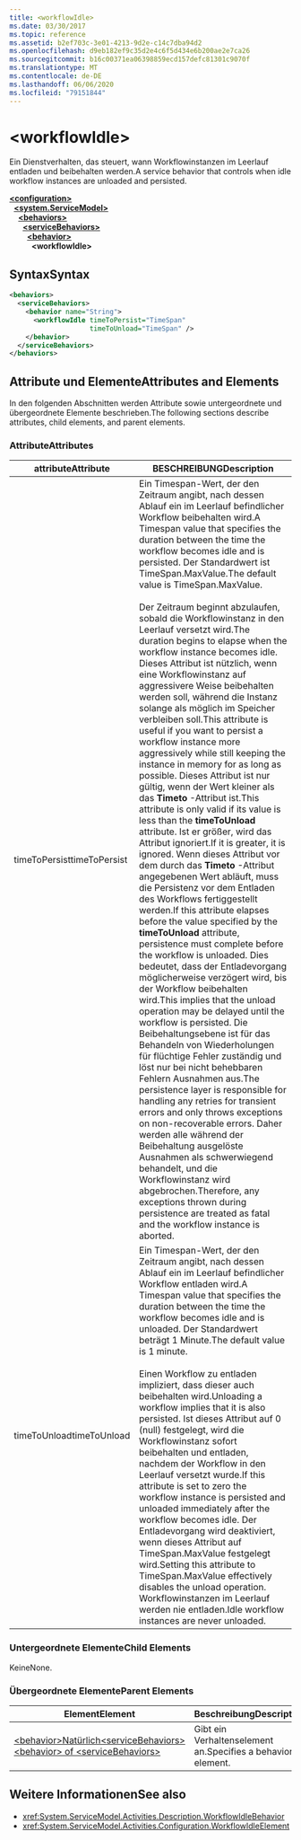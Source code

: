 ```yaml
---
title: <workflowIdle>
ms.date: 03/30/2017
ms.topic: reference
ms.assetid: b2ef703c-3e01-4213-9d2e-c14c7dba94d2
ms.openlocfilehash: d9eb182ef9c35d2e4c6f5d434e6b200ae2e7ca26
ms.sourcegitcommit: b16c00371ea06398859ecd157defc81301c9070f
ms.translationtype: MT
ms.contentlocale: de-DE
ms.lasthandoff: 06/06/2020
ms.locfileid: "79151844"
---
```

# \<workflowIdle>
<span data-ttu-id="d04d7-101">Ein Dienstverhalten, das steuert, wann Workflowinstanzen im Leerlauf entladen und beibehalten werden.</span><span class="sxs-lookup"><span data-stu-id="d04d7-101">A service behavior that controls when idle workflow instances are unloaded and persisted.</span></span>  
  
[**\<configuration>**](../configuration-element.md)\
&nbsp;&nbsp;[**\<system.ServiceModel>**](system-servicemodel-of-workflow.md)\
&nbsp;&nbsp;&nbsp;&nbsp;[**\<behaviors>**](behaviors-of-workflow.md)\
&nbsp;&nbsp;&nbsp;&nbsp;&nbsp;&nbsp;[**\<serviceBehaviors>**](servicebehaviors-of-workflow.md)\
&nbsp;&nbsp;&nbsp;&nbsp;&nbsp;&nbsp;&nbsp;&nbsp;[**\<behavior>**](behavior-of-servicebehaviors-of-workflow.md)\
&nbsp;&nbsp;&nbsp;&nbsp;&nbsp;&nbsp;&nbsp;&nbsp;&nbsp;&nbsp;**\<workflowIdle>**  
  
## <a name="syntax"></a><span data-ttu-id="d04d7-102">Syntax</span><span class="sxs-lookup"><span data-stu-id="d04d7-102">Syntax</span></span>  
  
```xml  
<behaviors>
  <serviceBehaviors>
    <behavior name="String">
      <workflowIdle timeToPersist="TimeSpan"
                    timeToUnload="TimeSpan" />
    </behavior>
  </serviceBehaviors>
</behaviors>  
```  
  
## <a name="attributes-and-elements"></a><span data-ttu-id="d04d7-103">Attribute und Elemente</span><span class="sxs-lookup"><span data-stu-id="d04d7-103">Attributes and Elements</span></span>  
 <span data-ttu-id="d04d7-104">In den folgenden Abschnitten werden Attribute sowie untergeordnete und übergeordnete Elemente beschrieben.</span><span class="sxs-lookup"><span data-stu-id="d04d7-104">The following sections describe attributes, child elements, and parent elements.</span></span>  
  
### <a name="attributes"></a><span data-ttu-id="d04d7-105">Attribute</span><span class="sxs-lookup"><span data-stu-id="d04d7-105">Attributes</span></span>  
  
|<span data-ttu-id="d04d7-106">attribute</span><span class="sxs-lookup"><span data-stu-id="d04d7-106">Attribute</span></span>|<span data-ttu-id="d04d7-107">BESCHREIBUNG</span><span class="sxs-lookup"><span data-stu-id="d04d7-107">Description</span></span>|  
|---------------|-----------------|  
|<span data-ttu-id="d04d7-108">timeToPersist</span><span class="sxs-lookup"><span data-stu-id="d04d7-108">timeToPersist</span></span>|<span data-ttu-id="d04d7-109">Ein Timespan-Wert, der den Zeitraum angibt, nach dessen Ablauf ein im Leerlauf befindlicher Workflow beibehalten wird.</span><span class="sxs-lookup"><span data-stu-id="d04d7-109">A Timespan value that specifies the duration between the time the workflow becomes idle and is persisted.</span></span> <span data-ttu-id="d04d7-110">Der Standardwert ist TimeSpan.MaxValue.</span><span class="sxs-lookup"><span data-stu-id="d04d7-110">The default value is TimeSpan.MaxValue.</span></span><br /><br /> <span data-ttu-id="d04d7-111">Der Zeitraum beginnt abzulaufen, sobald die Workflowinstanz in den Leerlauf versetzt wird.</span><span class="sxs-lookup"><span data-stu-id="d04d7-111">The duration begins to elapse when the workflow instance becomes idle.</span></span> <span data-ttu-id="d04d7-112">Dieses Attribut ist nützlich, wenn eine Workflowinstanz auf aggressivere Weise beibehalten werden soll, während die Instanz solange als möglich im Speicher verbleiben soll.</span><span class="sxs-lookup"><span data-stu-id="d04d7-112">This attribute  is useful if you want to persist a workflow instance more aggressively while still keeping the instance in memory for as long as possible.</span></span> <span data-ttu-id="d04d7-113">Dieses Attribut ist nur gültig, wenn der Wert kleiner als das **Timeto** -Attribut ist.</span><span class="sxs-lookup"><span data-stu-id="d04d7-113">This attribute  is only valid if its value is less than the **timeToUnload** attribute.</span></span> <span data-ttu-id="d04d7-114">Ist er größer, wird das Attribut ignoriert.</span><span class="sxs-lookup"><span data-stu-id="d04d7-114">If it is greater, it is ignored.</span></span> <span data-ttu-id="d04d7-115">Wenn dieses Attribut vor dem durch das **Timeto** -Attribut angegebenen Wert abläuft, muss die Persistenz vor dem Entladen des Workflows fertiggestellt werden.</span><span class="sxs-lookup"><span data-stu-id="d04d7-115">If this attribute elapses before the value specified by the **timeToUnload** attribute, persistence must complete before the workflow is unloaded.</span></span> <span data-ttu-id="d04d7-116">Dies bedeutet, dass der Entladevorgang möglicherweise verzögert wird, bis der Workflow beibehalten wird.</span><span class="sxs-lookup"><span data-stu-id="d04d7-116">This implies that the unload operation may be delayed until the workflow is persisted.</span></span> <span data-ttu-id="d04d7-117">Die Beibehaltungsebene ist für das Behandeln von Wiederholungen für flüchtige Fehler zuständig und löst nur bei nicht behebbaren Fehlern Ausnahmen aus.</span><span class="sxs-lookup"><span data-stu-id="d04d7-117">The persistence layer is responsible for handling any retries for transient errors and only throws exceptions on non-recoverable errors.</span></span> <span data-ttu-id="d04d7-118">Daher werden alle während der Beibehaltung ausgelöste Ausnahmen als schwerwiegend behandelt, und die Workflowinstanz wird abgebrochen.</span><span class="sxs-lookup"><span data-stu-id="d04d7-118">Therefore, any exceptions thrown during persistence are treated as fatal and the workflow instance is aborted.</span></span>|  
|<span data-ttu-id="d04d7-119">timeToUnload</span><span class="sxs-lookup"><span data-stu-id="d04d7-119">timeToUnload</span></span>|<span data-ttu-id="d04d7-120">Ein Timespan-Wert, der den Zeitraum angibt, nach dessen Ablauf ein im Leerlauf befindlicher Workflow entladen wird.</span><span class="sxs-lookup"><span data-stu-id="d04d7-120">A Timespan value that specifies the duration between the time the workflow becomes idle and is unloaded.</span></span> <span data-ttu-id="d04d7-121">Der Standardwert beträgt 1 Minute.</span><span class="sxs-lookup"><span data-stu-id="d04d7-121">The default value is 1 minute.</span></span><br /><br /> <span data-ttu-id="d04d7-122">Einen Workflow zu entladen impliziert, dass dieser auch beibehalten wird.</span><span class="sxs-lookup"><span data-stu-id="d04d7-122">Unloading a workflow implies that it is also persisted.</span></span> <span data-ttu-id="d04d7-123">Ist dieses Attribut auf 0 (null) festgelegt, wird die Workflowinstanz sofort beibehalten und entladen, nachdem der Workflow in den Leerlauf versetzt wurde.</span><span class="sxs-lookup"><span data-stu-id="d04d7-123">If this attribute is set to zero the workflow instance is persisted and unloaded immediately after the workflow becomes idle.</span></span> <span data-ttu-id="d04d7-124">Der Entladevorgang wird deaktiviert, wenn dieses Attribut auf TimeSpan.MaxValue festgelegt wird.</span><span class="sxs-lookup"><span data-stu-id="d04d7-124">Setting this attribute to TimeSpan.MaxValue effectively disables the unload operation.</span></span> <span data-ttu-id="d04d7-125">Workflowinstanzen im Leerlauf werden nie entladen.</span><span class="sxs-lookup"><span data-stu-id="d04d7-125">Idle workflow instances are never unloaded.</span></span>|  
  
### <a name="child-elements"></a><span data-ttu-id="d04d7-126">Untergeordnete Elemente</span><span class="sxs-lookup"><span data-stu-id="d04d7-126">Child Elements</span></span>  
 <span data-ttu-id="d04d7-127">Keine</span><span class="sxs-lookup"><span data-stu-id="d04d7-127">None.</span></span>  
  
### <a name="parent-elements"></a><span data-ttu-id="d04d7-128">Übergeordnete Elemente</span><span class="sxs-lookup"><span data-stu-id="d04d7-128">Parent Elements</span></span>  
  
|<span data-ttu-id="d04d7-129">Element</span><span class="sxs-lookup"><span data-stu-id="d04d7-129">Element</span></span>|<span data-ttu-id="d04d7-130">Beschreibung</span><span class="sxs-lookup"><span data-stu-id="d04d7-130">Description</span></span>|  
|-------------|-----------------|  
|[<span data-ttu-id="d04d7-131">\<behavior>Natürlich\<serviceBehaviors></span><span class="sxs-lookup"><span data-stu-id="d04d7-131">\<behavior> of \<serviceBehaviors></span></span>](behavior-of-servicebehaviors-of-workflow.md)|<span data-ttu-id="d04d7-132">Gibt ein Verhaltenselement an.</span><span class="sxs-lookup"><span data-stu-id="d04d7-132">Specifies a behavior element.</span></span>|  
  
## <a name="see-also"></a><span data-ttu-id="d04d7-133">Weitere Informationen</span><span class="sxs-lookup"><span data-stu-id="d04d7-133">See also</span></span>

- <xref:System.ServiceModel.Activities.Description.WorkflowIdleBehavior>
- <xref:System.ServiceModel.Activities.Configuration.WorkflowIdleElement>
